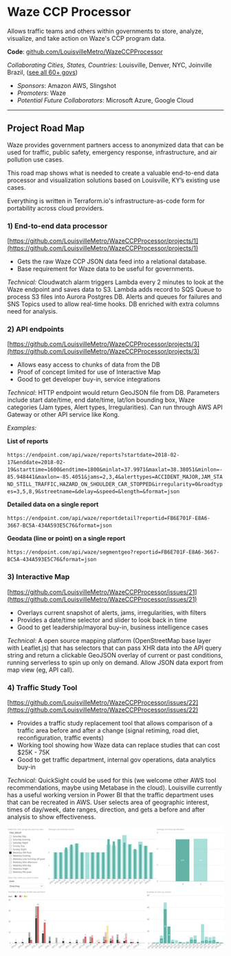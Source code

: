 # Waze CCP Processor

Allows traffic teams and others within governments to store, analyze, visualize, and take action on Waze's CCP program data.

**Code**: [github.com/LouisvilleMetro/WazeCCPProcessor](https://github.com/LouisvilleMetro/WazeCCPProcessor)

_Collaborating Cities, States, Countries:_ Louisville, Denver, NYC, Joinville Brazil, \([see all 60+ govs](https://github.com/LouisvilleMetro/WazeCCPProcessor/wiki/Waze-CCP-Collaborative-Processor)\)

* _Sponsors_: Amazon AWS, Slingshot
* _Promoters_: Waze
* _Potential Future Collaborators_: Microsoft Azure, Google Cloud

---

## Project Road Map

Waze provides government partners access to anonymized data that can be used for traffic, public safety, emergency response, infrastructure, and air pollution use cases.

This road map shows what is needed to create a valuable end-to-end data processor and visualization solutions based on Louisville, KY’s existing use cases.

Everything is written in Terraform.io's infrastructure-as-code form for portability across cloud providers.

### **1\) End-to-end data processor**

[https://github.com/LouisvilleMetro/WazeCCPProcessor/projects/1](https://github.com/LouisvilleMetro/WazeCCPProcessor/projects/1)

* Gets the raw Waze CCP JSON data feed into a relational database.
* Base requirement for Waze data to be useful for governments.

_Technical:_ Cloudwatch alarm triggers Lambda every 2 minutes to look at the Waze endpoint and saves data to S3. Lambda adds record to SQS Queue to process S3 files into Aurora Postgres DB. Alerts and queues for failures and SNS Topics used to allow real-time hooks. DB enriched with extra columns need for analysis.

### 2\) API endpoints

[https://github.com/LouisvilleMetro/WazeCCPProcessor/projects/3](https://github.com/LouisvilleMetro/WazeCCPProcessor/projects/3)

* Allows easy access to chunks of data from the DB
* Proof of concept limited for use of Interactive Map
* Good to get developer buy-in, service integrations

_Technical_: HTTP endpoint would return GeoJSON file from DB. Parameters include start date/time, end date/time, lat/lon bounding box, Waze categories \(Jam types, Alert types, Irregularities\). Can run through AWS API Gateway or other API service like Kong.

_Examples:_

**List of reports**

`https://endpoint.com/api/waze/reports?startdate=2018-02-17&enddate=2018-02-19&starttime=1600&endtime=1800&minlat=37.9971&maxlat=38.38051&minlon=-85.948441&maxlon=-85.4051&jams=2,3,4&alerttypes=ACCIDENT_MAJOR,JAM_STAND_STILL_TRAFFIC,HAZARD_ON_SHOULDER_CAR_STOPPED&irregularity=0&roadtypes=3,5,8,9&streetname=&delay=&speed=&length=&format=json`

**Detailed data on a single report**

`https://endpoint.com/api/waze/reportdetail?reportid=FB6E701F-E8A6-3667-BC5A-434A593E5C76&format=json`

**Geodata \(line or point\) on a single report**

`https://endpoint.com/api/waze/segmentgeo?reportid=FB6E701F-E8A6-3667-BC5A-434A593E5C76&format=json`

### 3\) Interactive Map

[https://github.com/LouisvilleMetro/WazeCCPProcessor/issues/21](https://github.com/LouisvilleMetro/WazeCCPProcessor/issues/21)

* Overlays current snapshot of alerts, jams, irregularities, with filters
* Provides a date/time selector and slider to look back in time
* Good to get leadership/mayoral buy-in, business intelligence cases

_Technical_: A open source mapping platform \(OpenStreetMap base layer with Leaflet.js\) that has selectors that can pass XHR data into the API query string and return a clickable GeoJSON overlay of current or past conditions, running serverless to spin up only on demand. Allow JSON data export from map view \(eg, API call\).

### 4\) Traffic Study Tool

[https://github.com/LouisvilleMetro/WazeCCPProcessor/issues/22](https://github.com/LouisvilleMetro/WazeCCPProcessor/issues/22)

* Provides a traffic study replacement tool that allows comparison of a traffic area before and after a change \(signal retiming, road diet, reconfiguration, traffic events\)
* Working tool showing how Waze data can replace studies that can cost $25K - 75K
* Good to get traffic department, internal gov operations, data analytics buy-in

_Technical_: QuickSight could be used for this \(we welcome other AWS tool recommendations, maybe using Metabase in the cloud\). Louisville currently has a useful working version in Power BI that the traffic department uses that can be recreated in AWS. User selects area of geographic interest, times of day/week, date ranges, direction, and gets a before and after analysis to show effectiveness.

![](.gitbook/assets/selection_132.jpg)

